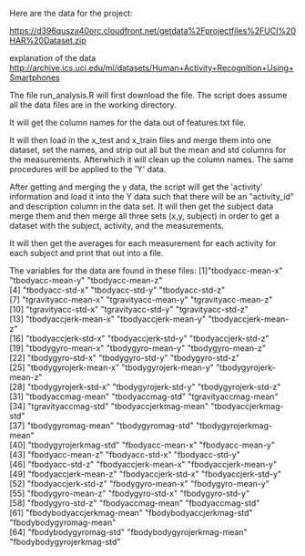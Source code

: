 

Here are the data for the project:

https://d396qusza40orc.cloudfront.net/getdata%2Fprojectfiles%2FUCI%20HAR%20Dataset.zip

explanation of the data http://archive.ics.uci.edu/ml/datasets/Human+Activity+Recognition+Using+Smartphones

The file run_analysis.R will first download the file.  The script does assume all the data files are in the working directory.

It will get the column names for the data out of features.txt file. 

It will then load in the x_test and x_train files and merge them into one dataset, set the names, and strip out all but the mean and std columns for the measurements. Afterwhich it will clean up the column names. The same procedures will be applied to the 'Y' data.

After getting and merging the y data, the script will get the 'activity' information and load it into the Y data such that there will be an "activity_id" and description column in the data set. It will then get the subject data merge them and then merge all three sets (x,y, subject) in order to get a dataset with the subject, activity, and the measurements.

It will then get the averages for each measurement for each activity for each subject and print that out into a file.

The variables for the data are found in these files:
 [1]"tbodyacc-mean-x"           "tbodyacc-mean-y"           "tbodyacc-mean-z"          
 [4] "tbodyacc-std-x"            "tbodyacc-std-y"            "tbodyacc-std-z"           
 [7] "tgravityacc-mean-x"        "tgravityacc-mean-y"        "tgravityacc-mean-z"       
[10] "tgravityacc-std-x"         "tgravityacc-std-y"         "tgravityacc-std-z"        
[13] "tbodyaccjerk-mean-x"       "tbodyaccjerk-mean-y"       "tbodyaccjerk-mean-z"      
[16] "tbodyaccjerk-std-x"        "tbodyaccjerk-std-y"        "tbodyaccjerk-std-z"       
[19] "tbodygyro-mean-x"          "tbodygyro-mean-y"          "tbodygyro-mean-z"         
[22] "tbodygyro-std-x"           "tbodygyro-std-y"           "tbodygyro-std-z"          
[25] "tbodygyrojerk-mean-x"      "tbodygyrojerk-mean-y"      "tbodygyrojerk-mean-z"     
[28] "tbodygyrojerk-std-x"       "tbodygyrojerk-std-y"       "tbodygyrojerk-std-z"      
[31] "tbodyaccmag-mean"          "tbodyaccmag-std"           "tgravityaccmag-mean"      
[34] "tgravityaccmag-std"        "tbodyaccjerkmag-mean"      "tbodyaccjerkmag-std"      
[37] "tbodygyromag-mean"         "tbodygyromag-std"          "tbodygyrojerkmag-mean"    
[40] "tbodygyrojerkmag-std"      "fbodyacc-mean-x"           "fbodyacc-mean-y"          
[43] "fbodyacc-mean-z"           "fbodyacc-std-x"            "fbodyacc-std-y"           
[46] "fbodyacc-std-z"            "fbodyaccjerk-mean-x"       "fbodyaccjerk-mean-y"      
[49] "fbodyaccjerk-mean-z"       "fbodyaccjerk-std-x"        "fbodyaccjerk-std-y"       
[52] "fbodyaccjerk-std-z"        "fbodygyro-mean-x"          "fbodygyro-mean-y"         
[55] "fbodygyro-mean-z"          "fbodygyro-std-x"           "fbodygyro-std-y"          
[58] "fbodygyro-std-z"           "fbodyaccmag-mean"          "fbodyaccmag-std"          
[61] "fbodybodyaccjerkmag-mean"  "fbodybodyaccjerkmag-std"   "fbodybodygyromag-mean"    
[64] "fbodybodygyromag-std"      "fbodybodygyrojerkmag-mean" "fbodybodygyrojerkmag-std"
